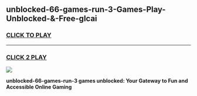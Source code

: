 
## unblocked-66-games-run-3-Games-Play-Unblocked-&-Free-glcai
<h3>
<a href="https://premium76.site?title=unblocked-66-games-run-3&ref=24A">CLICK TO PLAY</a></h3>
<hr>

<h3>
<a href="https://premium76.site?title=unblocked-66-games-run-3&ref=24A">CLICK 2 PLAY</a>
  
</h3>

<a href="https://premium76.site?title=unblocked-66-games-run-3&ref=24A"><img src="https://clearcache.store/games.png"></a>


**unblocked-66-games-run-3 games unblocked: Your Gateway to Fun and Accessible Online Gaming**
